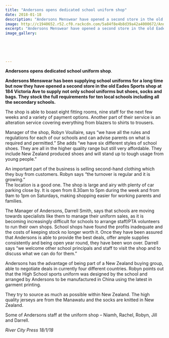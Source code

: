 ```yaml
---
title: "Andersons opens dedicated school uniform shop"
date: 2018-01-18
description: "Andersons Menswear have opened a second store in the old Eades Sports shop at 184 Victoria Ave to supply not only school uniforms..."
image: http://c1940652.r52.cf0.rackcdn.com/5a84f8e4b8d39a42a4000672/Andersons-for-Men-new-shop-rcp-22-jan.jpg
excerpt: "Andersons Menswear have opened a second store in the old Eades Sports shop at 184 Victoria Ave to supply not only school uniforms.."
image_gallery:
    
    
    
    
    
---
```


<p><strong>Andersons opens dedicated school uniform shop</strong>.</p>
<p><strong>Andersons Menswear has been supplying school uniforms for a long time but now they have opened a second store in the old Eades Sports shop at 184 Victoria Ave to supply not only school uniforms but shoes, socks and bags. They stock the full requirements for ten local schools including all the secondary schools.</strong></p>
<p>The shop is able to boast eight fitting rooms, nine staff for the next few weeks and a variety of payment options. Anothe<span class="text_exposed_show">r part of their service is an alteration service covering everything from blazers to shirts to trousers.<br /></span></p>
<p><span class="text_exposed_show">Manager of the shop, Robyn Voullaire, says &ldquo;we have all the rules and regulations for each of our schools and can advise parents on what is required and permitted.&rdquo; She adds &ldquo;we have six different styles of school shoes. They are all in the higher quality range but still very affordable. They include New Zealand produced shoes and will stand up to tough usage from young people.&rdquo;<br /></span></p>
<p><span class="text_exposed_show">An important part of the business is selling second-hand clothing which they buy from customers. Robyn says &ldquo;the turnover is regular and it is growing.&rdquo;<br />The location is a good one. The shop is large and airy with plenty of car parking close by. It is open from 8.30am to 5pm during the week and from 9am to 1pm on Saturdays, making shopping easier for working parents and families.&nbsp;<br /></span></p>
<p><span class="text_exposed_show">The Manager of Andersons, Darrell Smith, says that schools are moving towards specialists like them to manage their uniform sales, as it is becoming increasingly difficult for schools to arrange staff/PTA volunteers to run their own shops. School shops have found the profits inadequate and the costs of keeping stock no longer worth it. Once they have been assured that Andersons is able to provide the best deals, offer ample supplies consistently and being open year round, they have been won over. Darrell says &ldquo;we welcome other school principals and staff to visit the shop and to discuss what we can do for them.&rdquo;<br /></span></p>
<p><span class="text_exposed_show">Andersons has the advantage of being part of a New Zealand buying group, able to negotiate deals in currently four different countries. Robyn points out that the High School sports uniform was designed by the school and arranged by Andersons to be manufactured in China using the latest in garment printing.<br /></span></p>
<p><span class="text_exposed_show">They try to source as much as possible within New Zealand. The high quality jerseys are from the Manawatu and the socks are knitted in New Zealand.</span></p>
<div class="text_exposed_show">
<p>Some of Andersons staff at the uniform shop &ndash; Niamh, Rachel, Robyn, Jill and Darrell.</p>
<p><em>River City Press 18/1/18</em></p>
</div>

